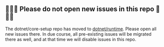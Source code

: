 ## 🚫🚫🚫 Please do not open new issues in this repo 🚫🚫🚫

The dotnet/core-setup repo has moved to [dotnet/runtime](https://github.com/dotnet/runtime). Please open all new issues there. In due course, all pre-existing issues will be migrated there as well, and at that time we will disable issues in this repo.